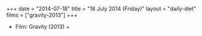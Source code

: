 +++
date = "2014-07-18"
title = "18 July 2014 (Friday)"
layout = "daily-diet"
films = ["gravity-2013"]
+++


* Film: Gravity (2013) +
